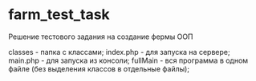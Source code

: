 # farm_test_task
Решение тестового задания на создание фермы ООП

classes - папка с классами; 
index.php - для запуска на сервере; 
main.php - для запуска из консоли; 
fullMain - вся программа в одном файле (без выделения классов в отдельные файлы); 